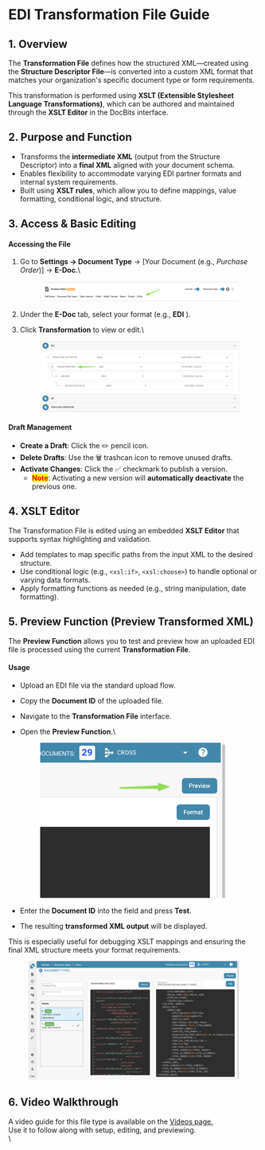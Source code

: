 # EDI Transformation File Guide

## 1. Overview

The **Transformation File** defines how the structured XML—created using the **Structure Descriptor File**—is converted into a custom XML format that matches your organization's specific document type or form requirements.

This transformation is performed using **XSLT (Extensible Stylesheet Language Transformations)**, which can be authored and maintained through the **XSLT Editor** in the DocBits interface.

## 2. Purpose and Function

* Transforms the **intermediate XML** (output from the Structure Descriptor) into a **final XML** aligned with your document schema.
* Enables flexibility to accommodate varying EDI partner formats and internal system requirements.
* Built using **XSLT rules**, which allow you to define mappings, value formatting, conditional logic, and structure.

## 3. Access & Basic Editing

#### Accessing the File

1.  Go to **Settings → Document Type** → \[Your Document (e.g., _Purchase Order_)]  → **E-Doc.**\


    <figure><img src="../../../../../../.gitbook/assets/image (2) (1) (1).png" alt=""><figcaption></figcaption></figure>
2. Under the **E-Doc** tab, select your format (e.g., **EDI** ).
3.  Click **Transformation** to view or edit.\


    <figure><img src="../../../../../../.gitbook/assets/image (5) (1).png" alt=""><figcaption></figcaption></figure>

#### Draft Management

* **Create a Draft**: Click the ✏️ pencil icon.
* **Delete Drafts**: Use the 🗑️ trashcan icon to remove unused drafts.
* **Activate Changes**: Click the ✅ checkmark to publish a version.
  * <mark style="color:red;">**Note**</mark>: Activating a new version will **automatically deactivate** the previous one.

## 4. XSLT Editor

The Transformation File is edited using an embedded **XSLT Editor** that supports syntax highlighting and validation.

* Add templates to map specific paths from the input XML to the desired structure.
* Use conditional logic (e.g., `<xsl:if>`, `<xsl:choose>`) to handle optional or varying data formats.
* Apply formatting functions as needed (e.g., string manipulation, date formatting).

## 5. Preview Function (Preview Transformed XML)

The **Preview Function** allows you to test and preview how an uploaded EDI file is processed using the current **Transformation File**.

#### Usage

* Upload an EDI file via the standard upload flow.
* Copy the **Document ID** of the uploaded file.
* Navigate to the **Transformation File** interface.
*   Open the **Preview Function**.\


    <div align="left"><figure><img src="../../../../../../.gitbook/assets/image (7) (1).png" alt="" width="375"><figcaption></figcaption></figure></div>
* Enter the **Document ID** into the field and press **Test**.
* The resulting **transformed XML output** will be displayed.

This is especially useful for debugging XSLT mappings and ensuring the final XML structure meets your format requirements.

<figure><img src="../../../../../../.gitbook/assets/image (1) (1) (1).png" alt=""><figcaption></figcaption></figure>

## 6. Video Walkthrough

A video guide for this file type is available on the  [Videos page.](edi-videos.md)\
Use it to follow along with setup, editing, and previewing.\
\
